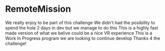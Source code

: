 # RemoteMission
We really enjoy to be part of this challenge
We didn't had the posibility to spend the hole 2 days in dev but we manage to do this
This is a highly fast made version of what we belive could be a nice VR experience
This is a Work In Progress program we are looking to continue develop
Thanks 4 the challenge!